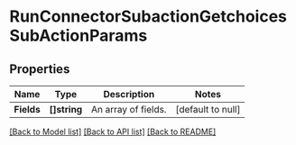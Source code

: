 # RunConnectorSubactionGetchoicesSubActionParams

## Properties
Name | Type | Description | Notes
------------ | ------------- | ------------- | -------------
**Fields** | **[]string** | An array of fields. | [default to null]

[[Back to Model list]](../README.md#documentation-for-models) [[Back to API list]](../README.md#documentation-for-api-endpoints) [[Back to README]](../README.md)


